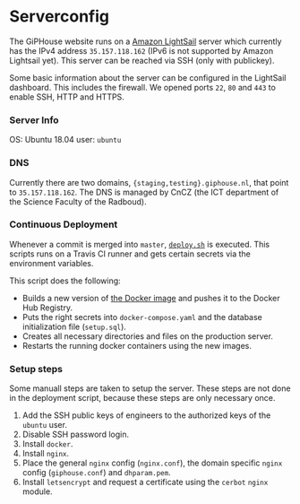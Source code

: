 # Serverconfig

The GiPHouse website runs on a [Amazon LightSail](https://aws.amazon.com/lightsail/) server which currently has the IPv4 address `35.157.118.162` (IPv6 is not supported by Amazon Lightsail yet). This server can be reached via SSH (only with publickey).

Some basic information about the server can be configured in the LightSail dashboard. This includes the firewall. 
We opened ports `22`, `80` and `443` to enable SSH, HTTP and HTTPS.

### Server Info
OS: Ubuntu 18.04
user: `ubuntu`

### DNS
Currently there are two domains, `{staging,testing}.giphouse.nl`, that point to `35.157.118.162`.
The DNS is managed by CnCZ (the ICT department of the Science Faculty of the Radboud).

### Continuous Deployment
Whenever a commit is merged into `master`, [`deploy.sh`](https://github.com/GipHouse/GiPHouse-Spring-2019/blob/master/resources/deploy.sh) is executed. This scripts runs on a Travis CI runner and gets certain secrets via the environment variables.

This script does the following:
- Builds a new version of [the Docker image](https://hub.docker.com/r/giphouse/giphousewebsite) and pushes it to the Docker Hub Registry.
- Puts the right secrets into `docker-compose.yaml` and the database initialization file (`setup.sql`). 
- Creates all necessary directories and files on the production server.
- Restarts the running docker containers using the new images.

### Setup steps
Some manuall steps are taken to setup the server. These steps are not done in the deployment script, because these steps are only necessary once.

1. Add the SSH public keys of engineers to the authorized keys of the `ubuntu` user. 
2. Disable SSH password login.
3. Install `docker`.
4. Install `nginx`.
5. Place the general `nginx` config (`nginx.conf`), the domain specific `nginx` config (`giphouse.conf`) and `dhparam.pem`.
6. Install `letsencrypt` and request a certificate using the `cerbot` `nginx` module.
